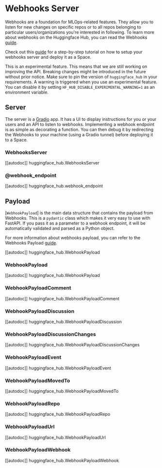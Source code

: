 <!--⚠️ Note that this file is in Markdown but contain specific syntax for our doc-builder (similar to MDX) that may not be
rendered properly in your Markdown viewer.
-->

# Webhooks Server

Webhooks are a foundation for MLOps-related features. They allow you to listen for new changes on specific repos or to
all repos belonging to particular users/organizations you're interested in following. To learn
more about webhooks on the Huggingface Hub, you can read the Webhooks [guide](https://huggingface.co/docs/hub/webhooks).

<Tip>

Check out this [guide](../guides/webhooks_server) for a step-by-step tutorial on how to setup your webhooks server and
deploy it as a Space.

</Tip>

<Tip warning={true}>

This is an experimental feature. This means that we are still working on improving the API. Breaking changes might be
introduced in the future without prior notice. Make sure to pin the version of `huggingface_hub` in your requirements.
A warning is triggered when you use an experimental feature. You can disable it by setting `HF_HUB_DISABLE_EXPERIMENTAL_WARNING=1` as an environment variable.

</Tip>

## Server

The server is a [Gradio](https://gradio.app/) app. It has a UI to display instructions for you or your users and an API
to listen to webhooks. Implementing a webhook endpoint is as simple as decorating a function. You can then debug it
by redirecting the Webhooks to your machine (using a Gradio tunnel) before deploying it to a Space.

### WebhooksServer

[[autodoc]] huggingface_hub.WebhooksServer

### @webhook_endpoint

[[autodoc]] huggingface_hub.webhook_endpoint

## Payload

[`WebhookPayload`] is the main data structure that contains the payload from Webhooks. This is
a `pydantic` class which makes it very easy to use with FastAPI. If you pass it as a parameter to a webhook endpoint, it
will be automatically validated and parsed as a Python object.

For more information about webhooks payload, you can refer to the Webhooks Payload [guide](https://huggingface.co/docs/hub/webhooks#webhook-payloads).

[[autodoc]] huggingface_hub.WebhookPayload

### WebhookPayload

[[autodoc]] huggingface_hub.WebhookPayload

### WebhookPayloadComment

[[autodoc]] huggingface_hub.WebhookPayloadComment

### WebhookPayloadDiscussion

[[autodoc]] huggingface_hub.WebhookPayloadDiscussion

### WebhookPayloadDiscussionChanges

[[autodoc]] huggingface_hub.WebhookPayloadDiscussionChanges

### WebhookPayloadEvent

[[autodoc]] huggingface_hub.WebhookPayloadEvent

### WebhookPayloadMovedTo

[[autodoc]] huggingface_hub.WebhookPayloadMovedTo

### WebhookPayloadRepo

[[autodoc]] huggingface_hub.WebhookPayloadRepo

### WebhookPayloadUrl

[[autodoc]] huggingface_hub.WebhookPayloadUrl

### WebhookPayloadWebhook

[[autodoc]] huggingface_hub.WebhookPayloadWebhook
